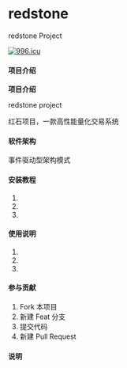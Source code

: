 # redstone
redstone Project

[![996.icu](https://img.shields.io/badge/link-996.icu-red.svg)](https://996.icu)

#### 项目介绍
**项目介绍**

redstone project

红石项目，一款高性能量化交易系统

#### 软件架构

事件驱动型架构模式


#### 安装教程

1. 
2. 
3. 

#### 使用说明

1. 
2. 
3. 

#### 参与贡献

1. Fork 本项目
2. 新建 Feat 分支
3. 提交代码
4. 新建 Pull Request


#### 说明

